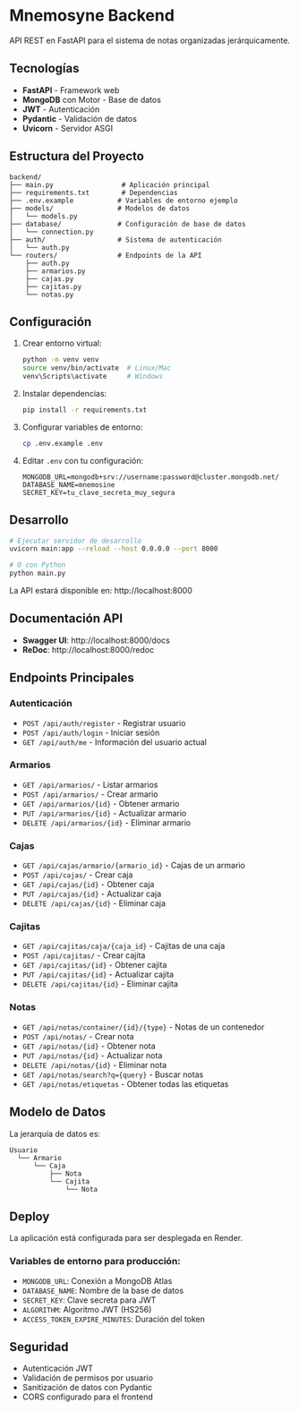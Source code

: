# Mnemosyne Backend

API REST en FastAPI para el sistema de notas organizadas jerárquicamente.

## Tecnologías

- **FastAPI** - Framework web
- **MongoDB** con Motor - Base de datos
- **JWT** - Autenticación
- **Pydantic** - Validación de datos
- **Uvicorn** - Servidor ASGI

## Estructura del Proyecto

```
backend/
├── main.py                 # Aplicación principal
├── requirements.txt        # Dependencias
├── .env.example           # Variables de entorno ejemplo
├── models/                # Modelos de datos
│   └── models.py
├── database/              # Configuración de base de datos
│   └── connection.py
├── auth/                  # Sistema de autenticación
│   └── auth.py
└── routers/               # Endpoints de la API
    ├── auth.py
    ├── armarios.py
    ├── cajas.py
    ├── cajitas.py
    └── notas.py
```

## Configuración

1. Crear entorno virtual:
   ```bash
   python -m venv venv
   source venv/bin/activate  # Linux/Mac
   venv\Scripts\activate     # Windows
   ```

2. Instalar dependencias:
   ```bash
   pip install -r requirements.txt
   ```

3. Configurar variables de entorno:
   ```bash
   cp .env.example .env
   ```

4. Editar `.env` con tu configuración:
   ```
   MONGODB_URL=mongodb+srv://username:password@cluster.mongodb.net/
   DATABASE_NAME=mnemosine
   SECRET_KEY=tu_clave_secreta_muy_segura
   ```

## Desarrollo

```bash
# Ejecutar servidor de desarrollo
uvicorn main:app --reload --host 0.0.0.0 --port 8000

# O con Python
python main.py
```

La API estará disponible en: http://localhost:8000

## Documentación API

- **Swagger UI**: http://localhost:8000/docs
- **ReDoc**: http://localhost:8000/redoc

## Endpoints Principales

### Autenticación
- `POST /api/auth/register` - Registrar usuario
- `POST /api/auth/login` - Iniciar sesión
- `GET /api/auth/me` - Información del usuario actual

### Armarios
- `GET /api/armarios/` - Listar armarios
- `POST /api/armarios/` - Crear armario
- `GET /api/armarios/{id}` - Obtener armario
- `PUT /api/armarios/{id}` - Actualizar armario
- `DELETE /api/armarios/{id}` - Eliminar armario

### Cajas
- `GET /api/cajas/armario/{armario_id}` - Cajas de un armario
- `POST /api/cajas/` - Crear caja
- `GET /api/cajas/{id}` - Obtener caja
- `PUT /api/cajas/{id}` - Actualizar caja
- `DELETE /api/cajas/{id}` - Eliminar caja

### Cajitas
- `GET /api/cajitas/caja/{caja_id}` - Cajitas de una caja
- `POST /api/cajitas/` - Crear cajita
- `GET /api/cajitas/{id}` - Obtener cajita
- `PUT /api/cajitas/{id}` - Actualizar cajita
- `DELETE /api/cajitas/{id}` - Eliminar cajita

### Notas
- `GET /api/notas/container/{id}/{type}` - Notas de un contenedor
- `POST /api/notas/` - Crear nota
- `GET /api/notas/{id}` - Obtener nota
- `PUT /api/notas/{id}` - Actualizar nota
- `DELETE /api/notas/{id}` - Eliminar nota
- `GET /api/notas/search?q={query}` - Buscar notas
- `GET /api/notas/etiquetas` - Obtener todas las etiquetas

## Modelo de Datos

La jerarquía de datos es:
```
Usuario
  └── Armario
      └── Caja
          ├── Nota
          └── Cajita
              └── Nota
```

## Deploy

La aplicación está configurada para ser desplegada en Render.

### Variables de entorno para producción:
- `MONGODB_URL`: Conexión a MongoDB Atlas
- `DATABASE_NAME`: Nombre de la base de datos
- `SECRET_KEY`: Clave secreta para JWT
- `ALGORITHM`: Algoritmo JWT (HS256)
- `ACCESS_TOKEN_EXPIRE_MINUTES`: Duración del token

## Seguridad

- Autenticación JWT
- Validación de permisos por usuario
- Sanitización de datos con Pydantic
- CORS configurado para el frontend